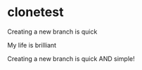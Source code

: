 # clonetest
Creating a new branch is quick

My life is brilliant

Creating a new branch is quick AND simple!


